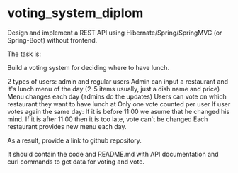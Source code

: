 # voting_system_diplom

Design and implement a REST API using Hibernate/Spring/SpringMVC (or Spring-Boot) without frontend.

The task is:

Build a voting system for deciding where to have lunch.

2 types of users: admin and regular users
Admin can input a restaurant and it's lunch menu of the day (2-5 items usually, just a dish name and price)
Menu changes each day (admins do the updates)
Users can vote on which restaurant they want to have lunch at
Only one vote counted per user
If user votes again the same day:
If it is before 11:00 we asume that he changed his mind.
If it is after 11:00 then it is too late, vote can't be changed
Each restaurant provides new menu each day.

As a result, provide a link to github repository.

It should contain the code and README.md with API documentation and curl commands to get data for voting and vote.
